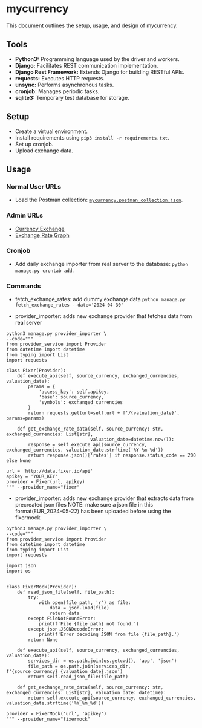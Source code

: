 # mycurrency

This document outlines the setup, usage, and design of mycurrency.

## Tools
- **Python3:** Programming language used by the driver and workers.
- **Django:** Facilitates REST communication implementation.
- **Django Rest Framework:** Extends Django for building RESTful APIs.
- **requests:** Executes HTTP requests.
- **unsync:** Performs asynchronous tasks.
- **cronjob:** Manages periodic tasks.
- **sqlite3:** Temporary test database for storage.

## Setup

- Create a virtual environment.
- Install requirements using `pip3 install -r requirements.txt`.
- Set up cronjob.
- Upload exchange data.

## Usage
### Normal User URLs
- Load the Postman collection: [`mycurrency.postman_collection.json`](#).

### Admin URLs
- [Currency Exchange](http://127.0.0.1:8000/admin/app/currencyexchangerate/currencyExchange/)
- [Exchange Rate Graph](http://127.0.0.1:8000/admin/app/currencyexchangerate/exchangeRateGraph/)

### Cronjob
- Add daily exchange importer from real server to the database: `python manage.py crontab add`.

### Commands

- fetch_exchange_rates: add dummy exchange data
`python manage.py fetch_exchange_rates --date='2024-04-30'`


- provider_importer: adds new exchange provider that fetches data from real server

```
python3 manage.py provider_importer \
--code="""
from provider_service import Provider
from datetime import datetime
from typing import List
import requests

class Fixer(Provider):
    def execute_api(self, source_currency, exchanged_currencies, valuation_date):
        params = {
            'access_key': self.apikey,
            'base': source_currency,
            'symbols': exchanged_currencies
        }
        return requests.get(url=self.url + f'/{valuation_date}', params=params)

    def get_exchange_rate_data(self, source_currency: str, exchanged_currencies: List[str],
                               valuation_date=datetime.now()):
        response = self.execute_api(source_currency, exchanged_currencies, valuation_date.strftime('%Y-%m-%d'))
        return response.json()['rates'] if response.status_code == 200 else None

url = 'http://data.fixer.io/api'
apikey = 'YOUR_KEY'
provider = Fixer(url, apikey)
""" --provider_name="fixer"
```

- provider_importer: adds new exchange provider that extracts data from precreated json files
NOTE: make sure a json file in this format(EUR_2024-05-22) has been uploaded before using the fixermock

```
python3 manage.py provider_importer \
--code="""
from provider_service import Provider
from datetime import datetime
from typing import List
import requests

import json
import os


class FixerMock(Provider):
    def read_json_file(self, file_path):
        try:
            with open(file_path, 'r') as file:
                data = json.load(file)
                return data
        except FileNotFoundError:
            print(f'File {file_path} not found.')
        except json.JSONDecodeError:
            print(f'Error decoding JSON from file {file_path}.')
        return None

    def execute_api(self, source_currency, exchanged_currencies, valuation_date):
        services_dir = os.path.join(os.getcwd(), 'app', 'json')
        file_path = os.path.join(services_dir, f'{source_currency}_{valuation_date}.json')
        return self.read_json_file(file_path)

    def get_exchange_rate_data(self, source_currency: str, exchanged_currencies: List[str], valuation_date: datetime):
        return self.execute_api(source_currency, exchanged_currencies, valuation_date.strftime('%Y_%m_%d'))

provider = FixerMock('url', 'apikey')
""" --provider_name="fixermock"
```


